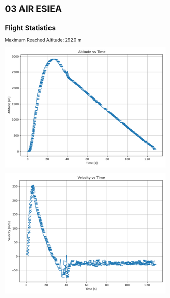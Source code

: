 # 03 AIR ESIEA
## Flight Statistics
Maximum Reached Altitude: 2920 m

![Altitude Plot](./plots/altitude_plot.png)

![Velocity Plot](./plots/velocity_plot.png)

